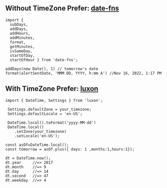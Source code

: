 ## Without TimeZone Prefer: [date-fns](https://date-fns.org/)
````
import {
  subDays,
  addDays,
  addHours,
  addMinutes,
  format,
  getMinutes,
  isSameDay,
  startOfDay,
  startOfHour } from 'date-fns';

addDays(new Date(), 1) // tomorrow's date
format(alertSentDate, 'MMM DD, YYYY, h:mm A') //Nov 16, 2022, 1:17 PM
````
 
## With TimeZone Prefer: [luxon](https://moment.github.io/luxon/#/tour)
````
import { DateTime, Settings } from 'luxon';
 
 Settings.defaultZone = your_timezone;
 Settings.defaultLocale = 'en-US';
 
 DateTime.local().toFormat('yyyy-MM-dd')
 DateTime.local()
    .setZone(your_timezone)
    .setLocale('en-US');
    
const asOf=DateTime.local();    
const tomorrow = asOf.plus({ days: 1 ,months:1,hours:1});  

dt = DateTime.now();
dt.year     //=> 2017
dt.month    //=> 9
dt.day      //=> 14
dt.second   //=> 47
dt.weekday  //=> 4
````
